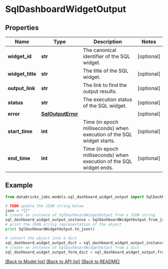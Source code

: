 # SqlDashboardWidgetOutput


## Properties
Name | Type | Description | Notes
------------ | ------------- | ------------- | -------------
**widget_id** | **str** | The canonical identifier of the SQL widget. | [optional] 
**widget_title** | **str** | The title of the SQL widget. | [optional] 
**output_link** | **str** | The link to find the output results. | [optional] 
**status** | **str** | The execution status of the SQL widget. | [optional] 
**error** | [**SqlOutputError**](SqlOutputError.md) |  | [optional] 
**start_time** | **int** | Time (in epoch milliseconds) when execution of the SQL widget starts. | [optional] 
**end_time** | **int** | Time (in epoch milliseconds) when execution of the SQL widget ends. | [optional] 

## Example

```python
from databricks_jobs.models.sql_dashboard_widget_output import SqlDashboardWidgetOutput

# TODO update the JSON string below
json = "{}"
# create an instance of SqlDashboardWidgetOutput from a JSON string
sql_dashboard_widget_output_instance = SqlDashboardWidgetOutput.from_json(json)
# print the JSON string representation of the object
print SqlDashboardWidgetOutput.to_json()

# convert the object into a dict
sql_dashboard_widget_output_dict = sql_dashboard_widget_output_instance.to_dict()
# create an instance of SqlDashboardWidgetOutput from a dict
sql_dashboard_widget_output_form_dict = sql_dashboard_widget_output.from_dict(sql_dashboard_widget_output_dict)
```
[[Back to Model list]](../README.md#documentation-for-models) [[Back to API list]](../README.md#documentation-for-api-endpoints) [[Back to README]](../README.md)


